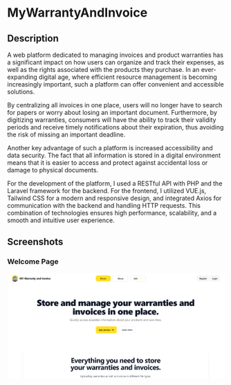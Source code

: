 # MyWarrantyAndInvoice

## Description

A web platform dedicated to managing invoices and product warranties has a significant impact on how users can organize and track their expenses, as well as the rights associated with the products they purchase. In an ever-expanding digital age, where efficient resource management is becoming increasingly important, such a platform can offer convenient and accessible solutions.

By centralizing all invoices in one place, users will no longer have to search for papers or worry about losing an important document. Furthermore, by digitizing warranties, consumers will have the ability to track their validity periods and receive timely notifications about their expiration, thus avoiding the risk of missing an important deadline.

Another key advantage of such a platform is increased accessibility and data security. The fact that all information is stored in a digital environment means that it is easier to access and protect against accidental loss or damage to physical documents.

For the development of the platform, I used a RESTful API with PHP and the Laravel framework for the backend. For the frontend, I utilized VUE.js, Tailwind CSS for a modern and responsive design, and integrated Axios for communication with the backend and handling HTTP requests. This combination of technologies ensures high performance, scalability, and a smooth and intuitive user experience.

## Screenshots

### Welcome Page
![HomeGuest](images/HomeGuest.png) 